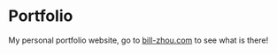 # Portfolio
My personal portfolio website, go to [bill-zhou.com](bill-zhou.com) to see what is there!
